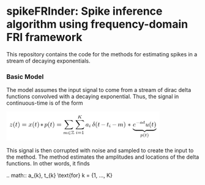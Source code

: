 # spikeFRInder: Spike inference algorithm using frequency-domain FRI framework

This repository contains the code for the methods for estimating spikes in a stream of decaying exponentials.

### Basic Model

The model assumes the input signal to come from a stream of dirac delta functions convolved with a decaying exponential. Thus, the signal in continuous-time is of the form

<img src="figures/model_form.png" alt="model form" width="400">

This signal is then corrupted with noise and sampled to create the input to the method. The method estimates the amplitudes and locations of the delta functions. In other words, it finds

.. math::
	a_{k}, t_{k} \text{for} k = {1, ..., K}


